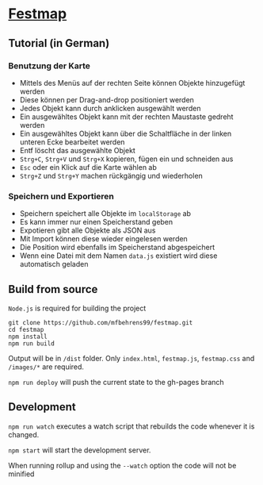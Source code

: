 # [Festmap](https://mfbehrens99.github.io/festmap/)

## Tutorial (in German)
### Benutzung der Karte
* Mittels des Menüs auf der rechten Seite können Objekte hinzugefügt werden
* Diese können per Drag-and-drop positioniert werden
* Jedes Objekt kann durch anklicken ausgewählt werden
* Ein ausgewähltes Objekt kann mit der rechten Maustaste gedreht werden
* Ein ausgewähltes Objekt kann über die Schaltfläche in der linken unteren Ecke bearbeitet werden
* Entf löscht das ausgewählte Objekt 
* `Strg+C`, `Strg+V` und `Strg+X` kopieren, fügen ein und schneiden aus
* `Esc` oder ein Klick auf die Karte wählen ab
* `Strg+Z` und `Strg+Y` machen rückgängig und wiederholen

### Speichern und Exportieren
* Speichern speichert alle Objekte im `localStorage` ab
* Es kann immer nur einen Speicherstand geben
* Expotieren gibt alle Objekte als JSON aus
* Mit Import können diese wieder eingelesen werden
* Die Position wird ebenfalls im Speicherstand abgespeichert
* Wenn eine Datei mit dem Namen `data.js` existiert wird diese automatisch geladen

## Build from source
`Node.js` is required for building the project

```
git clone https://github.com/mfbehrens99/festmap.git
cd festmap
npm install
npm run build
```

Output will be in `/dist` folder. Only `index.html`, `festmap.js`, `festmap.css` and `/images/*` are required.

`npm run deploy` will push the current state to the gh-pages branch

## Development
`npm run watch` executes a watch script that rebuilds the code whenever it is changed.

`npm start` will start the development server.

When running rollup and using the `--watch` option the code will not be minified
